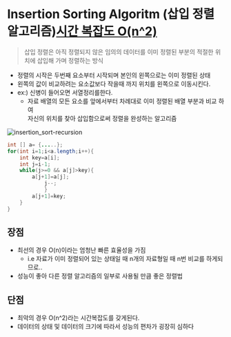 # Insertion Sorting Algoritm (삽입 정렬 알고리즘)[시간 복잡도 O(n^2)](stable)
>삽입 정렬은 아직 정렬되지 않은 임의의 데이터를 이미 정렬된 부분의 적절한 위치에 삽입해 가며 정렬하는 방식
- 정렬의 시작은 두번째 요소부터 시작되며 본인의 왼쪽으로는 이미 정렬된 상태
- 왼쪽의 값이 비교하려는 요소값보다 작을때 까지 위치를 왼쪽으로 이동시킨다.
- ex:) 신병이 들어오면 서열정리를한다.
    - 자료 배열의 모든 요소를 앞에서부터 차례대로 이미 정렬된 배열 부분과 비교 하여<br>자신의 위치를 찾아 삽입함으로써 정렬을 완성하는 알고리즘
    
![insertion_sort-recursion](https://user-images.githubusercontent.com/60641307/76817980-b7923300-6847-11ea-9dcc-9a566fae77e0.png)

```java
int [] a= {.....};
for(int i=1;i<a.length;i++){
    int key=a[i];
    int j=i-1;
    while(j>=0 && a[j]>key){
        a[j+1]=a[j];
            j--;
            }
        a[j+1]=key;
    }
}
```
## 장점
- 최선의 경우 O(n)이라는 엄청난 빠른 효율성을 가짐
    - i.e 자료가 이미 정렬되어 있는 상태일 때 n개의 자료형일 때 n번 비교를 하게되므로..
- 성능이 좋아 다른 정렬 알고리즘의 일부로 사용될 만큼 좋은 정렬법

## 단점
- 최악의 경우 O(n^2)라는 시간복잡도를 갖게된다.
- 데이터의 상태 및 데이터의 크기에 따라서 성능의 편차가 굉장히 심하다
